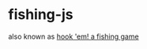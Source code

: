# fishing-js
also known as [hook 'em! a fishing game](https://rainnerhmm.github.io/javascript-fishing/arrayproject/)
